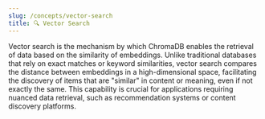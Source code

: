```yaml
---
slug: /concepts/vector-search
title: 🔍 Vector Search
---
```


Vector search is the mechanism by which ChromaDB enables the retrieval of data based on the similarity of embeddings. Unlike traditional databases that rely on exact matches or keyword similarities, vector search compares the distance between embeddings in a high-dimensional space, facilitating the discovery of items that are "similar" in content or meaning, even if not exactly the same. This capability is crucial for applications requiring nuanced data retrieval, such as recommendation systems or content discovery platforms.